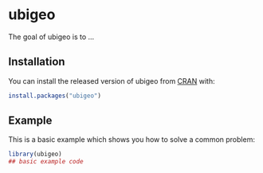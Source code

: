 # ubigeo

<!-- badges: start -->
<!-- badges: end -->

The goal of ubigeo is to ...

## Installation

You can install the released version of ubigeo from [CRAN](https://CRAN.R-project.org) with:

``` r
install.packages("ubigeo")
```

## Example

This is a basic example which shows you how to solve a common problem:

``` r
library(ubigeo)
## basic example code
```

